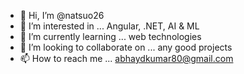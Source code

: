 - 👋 Hi, I’m @natsuo26
- 👀 I’m interested in ... Angular, .NET, AI & ML
- 🌱 I’m currently learning ... web technologies
- 💞️ I’m looking to collaborate on ... any good projects
- 📫 How to reach me ... abhaydkumar80@gmail.com

<!---
natsuo26/natsuo26 is a ✨ special ✨ repository because its `README.md` (this file) appears on your GitHub profile.
You can click the Preview link to take a look at your changes.
--->
